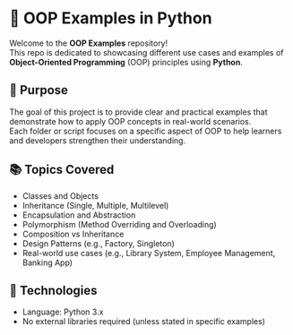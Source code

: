 # 🧠 OOP Examples in Python

Welcome to the **OOP Examples** repository!  
This repo is dedicated to showcasing different use cases and examples of **Object-Oriented Programming** (OOP) principles using **Python**.

## 🚀 Purpose

The goal of this project is to provide clear and practical examples that demonstrate how to apply OOP concepts in real-world scenarios.  
Each folder or script focuses on a specific aspect of OOP to help learners and developers strengthen their understanding.

## 📚 Topics Covered

- Classes and Objects  
- Inheritance (Single, Multiple, Multilevel)  
- Encapsulation and Abstraction  
- Polymorphism (Method Overriding and Overloading)  
- Composition vs Inheritance  
- Design Patterns (e.g., Factory, Singleton)  
- Real-world use cases (e.g., Library System, Employee Management, Banking App)

## 🧰 Technologies

- Language: Python 3.x
- No external libraries required (unless stated in specific examples)
